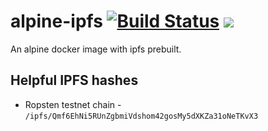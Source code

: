 # alpine-ipfs [![Build Status](https://travis-ci.org/common-theory/alpine-ipfs.svg?branch=master)](https://travis-ci.org/common-theory/alpine-ipfs) [![](https://images.microbadger.com/badges/image/ctheory/alpine-ipfs.svg)](https://hub.docker.com/r/ctheory/alpine-ipfs/ "See docker hub for more information")

An alpine docker image with ipfs prebuilt.

## Helpful IPFS hashes

- Ropsten testnet chain - `/ipfs/Qmf6EhNi5RUnZgbmiVdshom42gosMy5dXKZa31oNeTKvX3`

